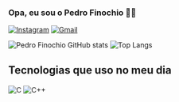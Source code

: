 


### Opa, eu sou o Pedro Finochio ✌🏻

[![Instagram](https://img.shields.io/badge/Instagram-E4405F?style=for-the-badge&logo=instagram&logoColor=white)](https://instagram.com/pedro_finochioo)
[![Gmail](https://img.shields.io/badge/Gmail-D14836?style=for-the-badge&logo=gmail&logoColor=white)](https://mail.google.com/pedro.finochio@sou.unifal-mg.edu.br)

![Pedro Finochio GitHub stats](https://github-readme-stats.vercel.app/api?username=PedroFinochio&show_icons=true&theme=dracula) 
![Top Langs](https://github-readme-stats.vercel.app/api/top-langs/?username=PedroFinochio&layout=compact&theme=dracula)


## Tecnologias que uso no meu dia

<div style="display: inline-block;">
    <img align="center" alt="C" src="https://img.shields.io/badge/C-00599C?style=for-the-badge&logo=c&logoColor=white">
    <img align="center" alt="C++" src="https://img.shields.io/badge/C%2B%2B-00599C?style=for-the-badge&logo=c%2B%2B&logoColor=white">
</div>
